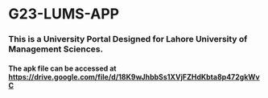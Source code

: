 # G23-LUMS-APP
### This is a University Portal Designed for Lahore University of Management Sciences.

#### The apk file can be accessed at https://drive.google.com/file/d/18K9wJhbbSs1XVjFZHdKbta8p472gkWvC
